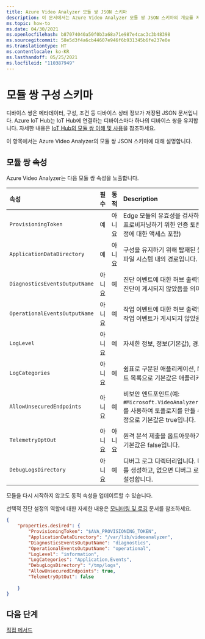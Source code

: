 ```yaml
---
title: Azure Video Analyzer 모듈 쌍 JSON 스키마
description: 이 문서에서는 Azure Video Analyzer 모듈 쌍 JSON 스키마의 개요를 제공합니다.
ms.topic: how-to
ms.date: 04/30/2021
ms.openlocfilehash: b87074040a50f0b3a68a71e987e4cac3c3b48398
ms.sourcegitcommit: 58e5d3f4a6cb44607e946f6b931345b6fe237e0e
ms.translationtype: HT
ms.contentlocale: ko-KR
ms.lasthandoff: 05/25/2021
ms.locfileid: "110387949"
---
```

# <a name="module-twin-configuration-schema"></a>모듈 쌍 구성 스키마

디바이스 쌍은 메타데이터, 구성, 조건 등 디바이스 상태 정보가 저장된 JSON 문서입니다. Azure IoT Hub는 IoT Hub에 연결하는 디바이스마다 하나의 디바이스 쌍을 유지합니다. 자세한 내용은 [IoT Hub의 모듈 쌍 이해 및 사용](../../iot-hub/iot-hub-devguide-module-twins.md)을 참조하세요.

이 항목에서는 Azure Video Analyzer의 모듈 쌍 JSON 스키마에 대해 설명합니다.

## <a name="module-twin-properties"></a>모듈 쌍 속성

Azure Video Analyzer는 다음 모듈 쌍 속성을 노출합니다.

| 속성                    | 필수 | 동적 | Description                                                  |
| :-------------------------- | :------- | :------ | :----------------------------------------------------------- |
| `ProvisioningToken`          | 예      | 아니요      | Edge 모듈의 유효성을 검사하고 클라우드 서비스를 프로비저닝하기 위한 인증 토큰(Video Analyzer 계정에 대한 액세스 포함) |
| `ApplicationDataDirectory`    | 예      | 아니요      | 구성을 유지하기 위해 탑재된 볼륨에 매핑되는 모듈 파일 시스템 내의 경로입니다.       |
| `DiagnosticsEventsOutputName` | 아니요       | 예     | 진단 이벤트에 대한 허브 출력입니다. (비어 있는 경우 진단이 게시되지 않았음을 의미함) |
| `OperationalEventsOutputName` | 아니요       | 예     | 작업 이벤트에 대한 허브 출력입니다. (비어 있는 경우 작업 이벤트가 게시되지 않았음을 의미함) |
| `LogLevel`                    | 아니요       | 예     | 자세한 정보, 정보(기본값), 경고, 오류, 없음 중 하나 |
| `LogCategories`               | 아니요       | 예     | 쉼표로 구분된 애플리케이션, MediaPipeline, 이벤트 목록으로 기본값은 애플리케이션, 이벤트입니다. |
| `AllowUnsecuredEndpoints`     | 아니요       | 예     | 비보안 엔드포인트(예: `#Microsoft.VideoAnalyzer.UnsecuredEndpoint`)를 사용하여 토폴로지를 만들 수 있도록 하는 부울 설정으로 기본값은 true입니다.        |
| `TelemetryOptOut`             | 아니요       | 아니요     | 원격 분석 제출을 옵트아웃하기 위한 부울 설정으로 기본값은 false입니다.       |
| `DebugLogsDirectory`          | 아니요       | 예     | 디버그 로그 디렉터리입니다. 디렉터리가 있으면 로그를 생성하고, 없으면 디버그 로그를 사용하지 않도록 설정합니다.       |

모듈을 다시 시작하지 않고도 동적 속성을 업데이트할 수 있습니다. 

선택적 진단 설정의 역할에 대한 자세한 내용은 [모니터링 및 로깅](monitor-log-edge.md) 문서를 참조하세요.

```json
{
    "properties.desired": {
        "ProvisioningToken": "$AVA_PROVISIONING_TOKEN",
        "ApplicationDataDirectory": "/var/lib/videoanalyzer",
        "DiagnosticsEventsOutputName": "diagnostics",
        "OperationalEventsOutputName": "operational",
        "LogLevel": "information",
        "LogCategories": "Application,Events",
        "DebugLogsDirectory": "/tmp/logs",
        "AllowUnsecuredEndpoints": true,
        "TelemetryOptOut": false    
     
    }
}
```

## <a name="next-steps"></a>다음 단계

[직접 메서드](direct-methods.md)
